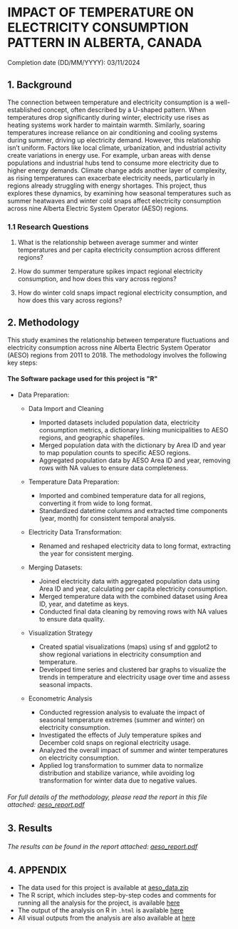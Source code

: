 # IMPACT OF TEMPERATURE ON ELECTRICITY CONSUMPTION PATTERN IN ALBERTA, CANADA
Completion date (DD/MM/YYYY): 03/11/2024

## 1. Background

The connection between temperature and electricity consumption is a well-established concept, often described by a U-shaped pattern. When temperatures drop significantly during winter, electricity use rises as heating systems work harder to maintain warmth. Similarly, soaring temperatures increase reliance on air conditioning and cooling systems during summer, driving up electricity demand. However, this relationship isn’t uniform. Factors like local climate, urbanization, and industrial activity create variations in energy use. For example, urban areas with dense populations and industrial hubs tend to consume more electricity due to higher energy demands. Climate change adds another layer of complexity, as rising temperatures can exacerbate electricity needs, particularly in regions already struggling with energy shortages. This project, thus explores  these dynamics, by examining how seasonal temperatures  such as summer heatwaves and winter cold snaps affect electricity consumption across nine Alberta Electric System Operator (AESO) regions. 

### 1.1 Research Questions

1. What is the relationship between average summer and winter temperatures and per capita electricity consumption across different regions?

2. How do summer temperature spikes impact regional electricity consumption, and how does this vary across regions?

3. How do winter cold snaps impact regional electricity consumption, and how does this vary across regions?

## 2. Methodology

This study examines the relationship between temperature fluctuations and electricity consumption across nine Alberta Electric System Operator (AESO) regions from 2011 to 2018. The methodology involves the following key steps:

#### The Software package used for this project is "R"

- Data Preparation: 
   - Data Import and Cleaning
      - Imported datasets included population data, electricity consumption metrics, a dictionary linking municipalities to AESO regions, and geographic shapefiles.
      - Merged population data with the dictionary by Area ID and year to map population counts to specific AESO regions.
      - Aggregated population data by AESO Area ID and year, removing rows with NA values to ensure data completeness.
        
   - Temperature Data Preparation:
      - Imported and combined temperature data for all regions, converting it from wide to long format.
      - Standardized datetime columns and extracted time components (year, month) for consistent temporal analysis.

  - Electricity Data Transformation:
     - Renamed and reshaped electricity data to long format, extracting the year for consistent merging.
       
  - Merging Datasets:
     - Joined electricity data with aggregated population data using Area ID and year, calculating per capita electricity consumption.
     - Merged temperature data with the combined dataset using Area ID, year, and datetime as keys.
     - Conducted final data cleaning by removing rows with NA values to ensure data quality.
  
  - Visualization Strategy
      - Created spatial visualizations (maps) using sf and ggplot2 to show regional variations in electricity consumption and temperature.
      - Developed time series and clustered bar graphs to visualize the trends in temperature and electricity usage over time and assess seasonal impacts.

  - Econometric Analysis
     - Conducted regression analysis to evaluate the impact of seasonal temperature extremes (summer and winter) on electricity consumption.
     - Investigated the effects of July temperature spikes and December cold snaps on regional electricity usage.
     - Analyzed the overall impact of summer and winter temperatures on electricity consumption.
     - Applied log transformation to summer data to normalize distribution and stabilize variance, while avoiding log transformation for winter data due to negative values.


###### _For full details of the methodology, please read the report in this file attached_: [aeso_report.pdf](resources/aeso_report.pdf)

## 3. Results 

###### _The results can be found in the report attached: [aeso_report.pdf](resources/aeso_report.pdf)_


## 4. APPENDIX

- The data used for this project is available at  [aeso_data.zip](resources/data.zip)
- The R script, which includes step-by-step codes and comments for running all the analysis for the project, is available [here](resources/aeso_Rscript.R)
- The output of the analysis on R in ```.html``` is available [here](resources/aeso_output.html)
- All visual outputs from the analysis are also available at [here](resources/aeso_viz.zip)

